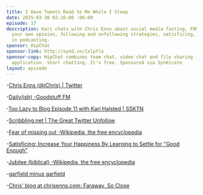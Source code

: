 ```yaml
---
title: I Have Tweets Read to Me While I Sleep
date: 2015-03-30 02:16:00 -06:00
episode: 17
description: Kari chats with Chris Enns about social media fasting, FOMO/JOMO, forming
  your own opinion, following and unfollowing strategies, satisficing, and fearlessness
  in podcasting.
sponsor: HipChat
sponsor-link: http://synd.co/1xlpYla
sponsor-copy: HipChat combines team chat, video chat and file sharing into one simple
  application. Start chatting. It's free. Sponsored via Syndicate
layout: episode
---
```


-[Chris Enns (@iChris) | Twitter][1]

-[Daily(ish) -Goodstuff FM][2]

-[Too Lazy to Blog Episode 11 with Kari Halsted | SSKTN][3]

-[Scribbling.net | The Great Twitter Unfollow][4]

-[Fear of missing out -Wikipedia, the free encyclopedia][5]

-[Satisficing: Increase Your Happiness By Learning to Settle for "Good Enough"][6]

-[Jubilee (biblical) -Wikipedia, the free encyclopedia][7]

-[garfield minus garfield][8]

-[Chris' blog at chrisenns.com: Faraway, So Close][9]

[1]: https://twitter.com/ichris
[2]: http://goodstuff.fm/dailyish
[3]: http://www.ssktn.com/tltb/too-lazy-to-blog-episode-11-with-kari-halsted/
[4]: http://scribbling.net/2015/03/16/the-great-twitter-unfollow/
[5]: http://en.wikipedia.org/wiki/Fear_of_missing_out
[6]: http://lifehacker.com/increase-your-happiness-by-learning-to-settle-for-good-1691940507
[7]: http://en.wikipedia.org/wiki/Jubilee_(biblical)
[8]: http://garfieldminusgarfield.net/
[9]: http://www.chrisenns.com/
